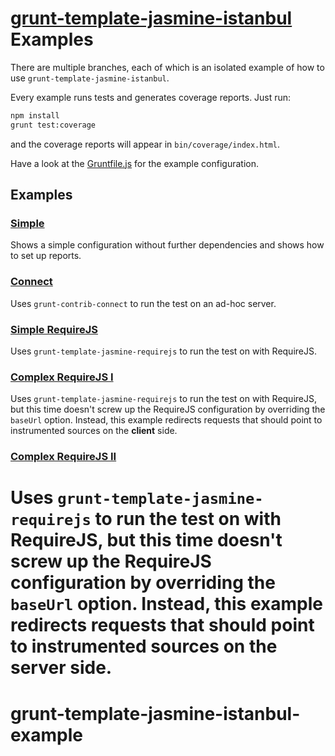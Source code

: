 # [grunt-template-jasmine-istanbul](https://github.com/maenu/grunt-template-jasmine-istanbul) Examples

There are multiple branches, each of which is an isolated example of how to use `grunt-template-jasmine-istanbul`.

Every example runs tests and generates coverage reports.
Just run:

```bash
npm install
grunt test:coverage
```

and the coverage reports will appear in `bin/coverage/index.html`.

Have a look at the [Gruntfile.js](Gruntfile.js) for the example configuration.

## Examples

### [**Simple**](https://github.com/maenu/grunt-template-jasmine-istanbul-example/tree/master)

Shows a simple configuration without further dependencies and shows how to set up reports.

### [**Connect**](https://github.com/maenu/grunt-template-jasmine-istanbul-example/tree/connect)

Uses `grunt-contrib-connect` to run the test on an ad-hoc server.

### [**Simple RequireJS**](https://github.com/maenu/grunt-template-jasmine-istanbul-example/tree/requirejs)

Uses `grunt-template-jasmine-requirejs` to run the test on with RequireJS.

### [**Complex RequireJS I**](https://github.com/maenu/grunt-template-jasmine-istanbul-example/tree/requirejs-client)

Uses `grunt-template-jasmine-requirejs` to run the test on with RequireJS, but this time doesn't screw up the RequireJS configuration by overriding the `baseUrl` option.
Instead, this example redirects requests that should point to instrumented sources on the **client** side.

### [**Complex RequireJS II**](https://github.com/maenu/grunt-template-jasmine-istanbul-example/tree/requirejs-server)

Uses `grunt-template-jasmine-requirejs` to run the test on with RequireJS, but this time doesn't screw up the RequireJS configuration by overriding the `baseUrl` option.
Instead, this example redirects requests that should point to instrumented sources on the **server** side.
=======
grunt-template-jasmine-istanbul-example
=======================================

